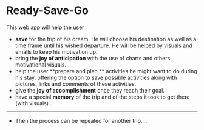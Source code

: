 Ready-Save-Go
============
 This web app will help the user 
-  **save** for the trip of his dream. He will choose his destination as well as a time frame until his wished departure. He will be helped by visuals and emails to keep his motivation up. 
- bring the **joy of anticipation** with the use of charts and others motivational visuals.
- help the user **prepare and plan ** activities he might want to do during his stay, offering the option to save possible activities along with pictures, links and comments of these activities. 
- give the **joy of accomplishment** once they reach their goal.
- have a special **memory** of the trip and of the steps it took to get there (with visuals) . 
**********
- Then the process can be repeated for another trip....

